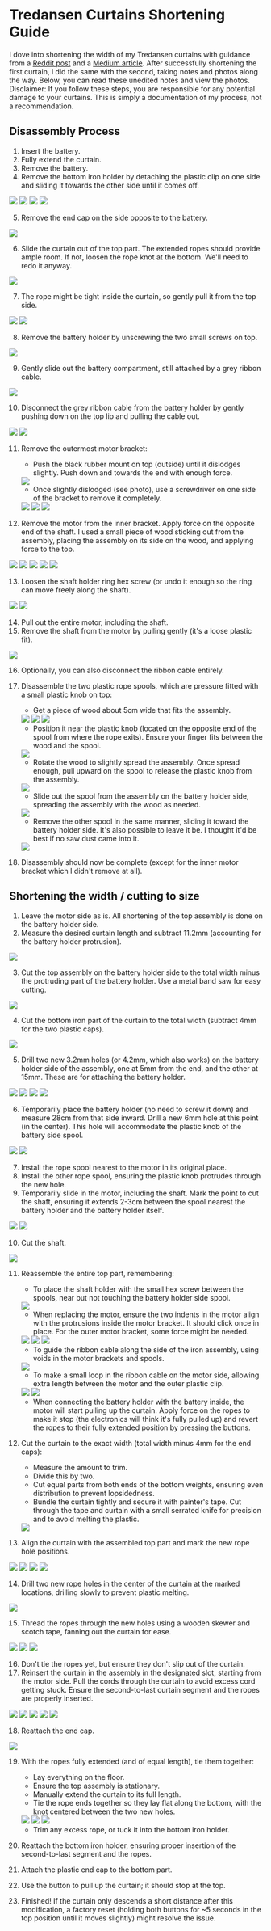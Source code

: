 # Tredansen Curtains Shortening Guide

I dove into shortening the width of my Tredansen curtains with guidance from a [Reddit post](https://www.reddit.com/r/tradfri/comments/15hj3r2/ikea_tredansen_diy_guide_cut_complete_disassembly/) and a [Medium article](https://medium.com/@jared_1228/praktlysing-ikea-smart-blinds-cut-to-size-95d16a2315ef). After successfully shortening the first curtain, I did the same with the second, taking notes and photos along the way. Below, you can read these unedited notes and view the photos. Disclaimer: If you follow these steps, you are responsible for any potential damage to your curtains. This is simply a documentation of my process, not a recommendation.

## Disassembly Process
1. Insert the battery.
2. Fully extend the curtain.
3. Remove the battery.
4. Remove the bottom iron holder by detaching the plastic clip on one side and sliding it towards the other side until it comes off.
<img src="img/4-1.jpg" />
<img src="img/4-2.jpg" />
<img src="img/4-3.jpg" />
<img src="img/4-4.jpg" />

5. Remove the end cap on the side opposite to the battery.
<img src="img/5.jpg" />

6. Slide the curtain out of the top part. The extended ropes should provide ample room. If not, loosen the rope knot at the bottom. We'll need to redo it anyway.
<img src="img/6.jpg" />

7. The rope might be tight inside the curtain, so gently pull it from the top side.
<img src="img/7-1.jpg" />
<img src="img/7-2.jpg" />

8. Remove the battery holder by unscrewing the two small screws on top.
<img src="img/8.jpg" />

9. Gently slide out the battery compartment, still attached by a grey ribbon cable.
<img src="img/9.jpg" />

10. Disconnect the grey ribbon cable from the battery holder by gently pushing down on the top lip and pulling the cable out.
<img src="img/10-1.jpg" />
<img src="img/10-2.jpg" />

11. Remove the outermost motor bracket:
    - Push the black rubber mount on top (outside) until it dislodges slightly. Push down and towards the end with enough force.
    <img src="img/11-1.jpg" />

    - Once slightly dislodged (see photo), use a screwdriver on one side of the bracket to remove it completely.
    <img src="img/11-2.jpg" />
    <img src="img/11-3.jpg" />
    <img src="img/11-4.jpg" />

12. Remove the motor from the inner bracket. Apply force on the opposite end of the shaft. I used a small piece of wood sticking out from the assembly, placing the assembly on its side on the wood, and applying force to the top.
<img src="img/12-1.jpg" />
<img src="img/12-2.jpg" />
<img src="img/12-3.jpg" />
<img src="img/12-4.jpg" />
<img src="img/12-5.jpg" />

13. Loosen the shaft holder ring hex screw (or undo it enough so the ring can move freely along the shaft).
<img src="img/13-1.jpg" />
<img src="img/13-2.jpg" />

14. Pull out the entire motor, including the shaft.
15. Remove the shaft from the motor by pulling gently (it's a loose plastic fit).
<img src="img/15.jpg" />

16. Optionally, you can also disconnect the ribbon cable entirely.
17. Disassemble the two plastic rope spools, which are pressure fitted with a small plastic knob on top:
    - Get a piece of wood about 5cm wide that fits the assembly.
    <img src="img/17-1.jpg" />
    <img src="img/17-2.jpg" />
    <img src="img/17-3.jpg" />

    - Position it near the plastic knob (located on the opposite end of the spool from where the rope exits). Ensure your finger fits between the wood and the spool.
    <img src="img/17-4.jpg" />

    - Rotate the wood to slightly spread the assembly. Once spread enough, pull upward on the spool to release the plastic knob from the assembly.
    <img src="img/17-5.jpg" />

    - Slide out the spool from the assembly on the battery holder side, spreading the assembly with the wood as needed.
    <img src="img/17-6.jpg" />

    - Remove the other spool in the same manner, sliding it toward the battery holder side. It's also possible to leave it be. I thought it'd be best if no saw dust came into it.
    <img src="img/17-7.jpg" />

18. Disassembly should now be complete (except for the inner motor bracket which I didn't remove at all).

## Shortening the width / cutting to size
1. Leave the motor side as is. All shortening of the top assembly is done on the battery holder side.
2. Measure the desired curtain length and subtract 11.2mm (accounting for the battery holder protrusion).
<img src="img/cut2.jpg" />

3. Cut the top assembly on the battery holder side to the total width minus the protruding part of the battery holder. Use a metal band saw for easy cutting.
<img src="img/cut3.jpg" />

4. Cut the bottom iron part of the curtain to the total width (subtract 4mm for the two plastic caps).
<img src="img/cut4.jpg" />

5. Drill two new 3.2mm holes (or 4.2mm, which also works) on the battery holder side of the assembly, one at 5mm from the end, and the other at 15mm. These are for attaching the battery holder.
<img src="img/cut5-1.jpg" />
<img src="img/cut5-2.jpg" />
<img src="img/cut5-3.jpg" />
<img src="img/cut5-4.jpg" />

6. Temporarily place the battery holder (no need to screw it down) and measure 28cm from that side inward. Drill a new 6mm hole at this point (in the center). This hole will accommodate the plastic knob of the battery side spool.
<img src="img/cut6-1.jpg" />
<img src="img/cut6-2.jpg" />

7. Install the rope spool nearest to the motor in its original place.
8. Install the other rope spool, ensuring the plastic knob protrudes through the new hole.
9. Temporarily slide in the motor, including the shaft. Mark the point to cut the shaft, ensuring it extends 2-3cm between the spool nearest the battery holder and the battery holder itself.
<img src="img/cut9-1.jpg" />
<img src="img/cut9-2.jpg" />

10. Cut the shaft.
<img src="img/cut10.jpg" />

11. Reassemble the entire top part, remembering:
    - To place the shaft holder with the small hex screw between the spools, near but not touching the battery holder side spool.
    <img src="img/cut11-1.jpg" />

    - When replacing the motor, ensure the two indents in the motor align with the protrusions inside the motor bracket. It should click once in place. For the outer motor bracket, some force might be needed.
    <img src="img/cut11-2.jpg" />
    <img src="img/cut11-3.jpg" />
    <img src="img/cut11-4.jpg" />

    - To guide the ribbon cable along the side of the iron assembly, using voids in the motor brackets and spools.
    <img src="img/cut11-5.jpg" />

    - To make a small loop in the ribbon cable on the motor side, allowing extra length between the motor and the outer plastic clip.
    <img src="img/cut11-6.jpg" />
    <img src="img/cut11-7.jpg" />

    - When connecting the battery holder with the battery inside, the motor will start pulling up the curtain. Apply force on the ropes to make it stop (the electronics will think it's fully pulled up) and revert the ropes to their fully extended position by pressing the buttons.
12. Cut the curtain to the exact width (total width minus 4mm for the end caps):
    - Measure the amount to trim.
    - Divide this by two.
    - Cut equal parts from both ends of the bottom weights, ensuring even distribution to prevent lopsidedness.
    - Bundle the curtain tightly and secure it with painter's tape. Cut through the tape and curtain with a small serrated knife for precision and to avoid melting the plastic.
    <img src="img/cut12.jpg" />

13. Align the curtain with the assembled top part and mark the new rope hole positions.
<img src="img/cut13-1.jpg" />
<img src="img/cut13-2.jpg" />
<img src="img/cut13-3.jpg" />
<img src="img/cut13-4.jpg" />

14. Drill two new rope holes in the center of the curtain at the marked locations, drilling slowly to prevent plastic melting.
<img src="img/cut14-1.jpg" />

15. Thread the ropes through the new holes using a wooden skewer and scotch tape, fanning out the curtain for ease.
<img src="img/cut15-1.jpg" />
<img src="img/cut15-2.jpg" />
<img src="img/cut15-3.jpg" />

16. Don't tie the ropes yet, but ensure they don't slip out of the curtain.
17. Reinsert the curtain in the assembly in the designated slot, starting from the motor side. Pull the cords through the curtain to avoid excess cord getting stuck. Ensure the second-to-last curtain segment and the ropes are properly inserted.
<img src="img/cut17-1.jpg" />
<img src="img/cut17-2.jpg" />
<img src="img/cut17-3.jpg" />
<img src="img/cut17-4.jpg" />
<img src="img/cut17-5.jpg" />

18. Reattach the end cap.
<img src="img/cut18.jpg" />

19. With the ropes fully extended (and of equal length), tie them together:
    - Lay everything on the floor.
    - Ensure the top assembly is stationary.
    - Manually extend the curtain to its full length.
    - Tie the rope ends together so they lay flat along the bottom, with the knot centered between the two new holes.
    <img src="img/cut19-1.jpg" />
    <img src="img/cut19-2.jpg" />
    <img src="img/cut19-3.jpg" />

    - Trim any excess rope, or tuck it into the bottom iron holder.
20. Reattach the bottom iron holder, ensuring proper insertion of the second-to-last segment and the ropes.
21. Attach the plastic end cap to the bottom part.
22. Use the button to pull up the curtain; it should stop at the top.
23. Finished! If the curtain only descends a short distance after this modification, a factory reset (holding both buttons for ~5 seconds in the top position until it moves slightly) might resolve the issue.
